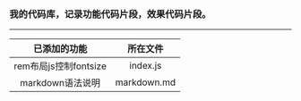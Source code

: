 ### 我的代码库，记录功能代码片段，效果代码片段。
---
已添加的功能|所在文件
:----:|:----:
rem布局js控制fontsize|index.js
markdown语法说明|markdown.md
